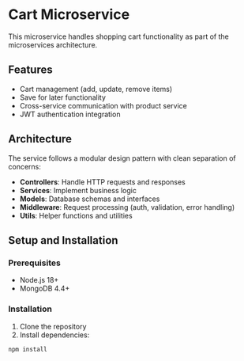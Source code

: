 # Cart Microservice

This microservice handles shopping cart functionality as part of the microservices architecture.

## Features

- Cart management (add, update, remove items)
- Save for later functionality
- Cross-service communication with product service
- JWT authentication integration

## Architecture

The service follows a modular design pattern with clean separation of concerns:

- **Controllers**: Handle HTTP requests and responses
- **Services**: Implement business logic
- **Models**: Database schemas and interfaces
- **Middleware**: Request processing (auth, validation, error handling)
- **Utils**: Helper functions and utilities

## Setup and Installation

### Prerequisites

- Node.js 18+
- MongoDB 4.4+

### Installation

1. Clone the repository
2. Install dependencies:

```bash
npm install
```

